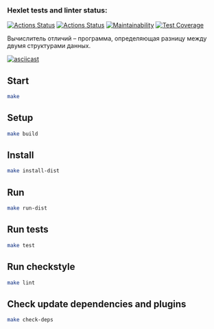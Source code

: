 ### Hexlet tests and linter status:
[![Actions Status](https://github.com/pro-vitaliy/java-project-71/actions/workflows/hexlet-check.yml/badge.svg)](https://github.com/pro-vitaliy/java-project-71/actions)
[![Actions Status](https://github.com/pro-vitaliy/java-project-71/actions/workflows/my-check.yml/badge.svg)](https://github.com/pro-vitaliy/java-project-71/actions)
[![Maintainability](https://api.codeclimate.com/v1/badges/2e852b4c059f25c9749f/maintainability)](https://codeclimate.com/github/pro-vitaliy/java-project-71/maintainability)
[![Test Coverage](https://api.codeclimate.com/v1/badges/2e852b4c059f25c9749f/test_coverage)](https://codeclimate.com/github/pro-vitaliy/java-project-71/test_coverage)

Вычислитель отличий – программа, определяющая разницу между двумя структурами данных.

[![asciicast](https://asciinema.org/a/9E9m9j5uXOzbBulU1knhIjGc0.svg)](https://asciinema.org/a/9E9m9j5uXOzbBulU1knhIjGc0)

## Start

```bash
make
```

## Setup

```bash
make build
```
## Install

```bash
make install-dist
```

## Run

```bash
make run-dist
```

## Run tests

```bash
make test
```

## Run checkstyle

```bash
make lint
```

## Check update dependencies and plugins

```bash
make check-deps
```